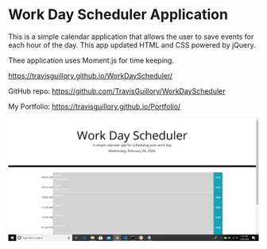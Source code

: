 # Work Day Scheduler Application


This is a  simple calendar application that allows the user to save events for each hour of the day. This app  updated HTML and CSS powered by jQuery.

Thee application uses Moment.js for time keeping.

https://travisguillory.github.io/WorkDayScheduler/

GitHub repo: https://github.com/TravisGuillory/WorkDayScheduler

My Portfolio: https://travisguillory.github.io/Portfolio/

![Screenshot of game](https://github.com/TravisGuillory/WorkDayScheduler/blob/master/img/screenshot.png)

